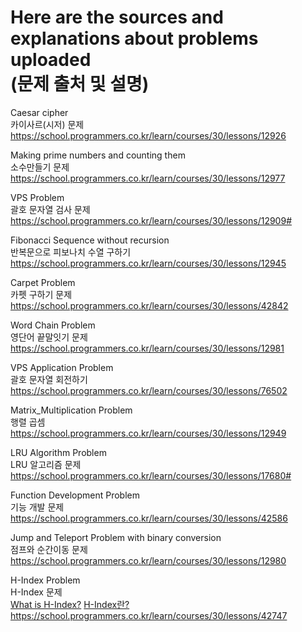 # Here are the sources and explanations about problems uploaded <br> (문제 출처 및 설명)

Caesar cipher <br> 카이사르(시저) 문제 <br> https://school.programmers.co.kr/learn/courses/30/lessons/12926

Making prime numbers and counting them <br> 소수만들기 문제 <br> https://school.programmers.co.kr/learn/courses/30/lessons/12977

VPS Problem <br> 괄호 문자열 검사 문제 <br> https://school.programmers.co.kr/learn/courses/30/lessons/12909#

Fibonacci Sequence without recursion <br> 반복문으로 피보나치 수열 구하기 <br> https://school.programmers.co.kr/learn/courses/30/lessons/12945

Carpet Problem <br> 카펫 구하기 문제 <br> https://school.programmers.co.kr/learn/courses/30/lessons/42842

Word Chain Problem <br> 영단어 끝말잇기 문제 <br> https://school.programmers.co.kr/learn/courses/30/lessons/12981

VPS Application Problem <br> 괄호 문자열 회전하기 <br> https://school.programmers.co.kr/learn/courses/30/lessons/76502

Matrix_Multiplication Problem <br> 행렬 곱셈 <br> https://school.programmers.co.kr/learn/courses/30/lessons/12949

LRU Algorithm Problem <br> LRU 알고리즘 문제  <br> https://school.programmers.co.kr/learn/courses/30/lessons/17680#

Function Development Problem <br> 기능 개발 문제  <br> https://school.programmers.co.kr/learn/courses/30/lessons/42586

Jump and Teleport Problem with binary conversion <br> 점프와 순간이동 문제 <br> https://school.programmers.co.kr/learn/courses/30/lessons/12980

H-Index Problem <br> H-Index 문제 <br> [What is H-Index?](https://en.wikipedia.org/wiki/H-index)  [H-Index란?](https://ko.wikipedia.org/wiki/H_%EC%A7%80%EC%88%98) 
<br> https://school.programmers.co.kr/learn/courses/30/lessons/42747
